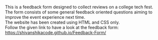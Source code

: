 This is a feedback form designed to collect reviews on a college tech fest.<br />
The form consists of some general feedback oriented questions aiming to improve the event experience next time.<br />
The website has been created using HTML and CSS only.<br />
Follow the given link to have a look at the feedback form:
https://shivanshikacode.github.io/Feedback-Form/
